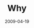 ---
layout: message
category: message
series: "Filled"
title: "Why"
date: 2009-04-19
message_id: 559
---